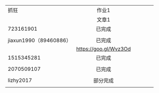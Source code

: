 |                      |                       |      |      |      |      |
| -------------------- | :-------------------: | ---- | ---- | ---- | ---- |
| 抓狂                   |          作业1          |      |      |      |      |
|                      |          文章1          |      |      |      |      |
| 723161901            |          已完成          |      |      |      |      |
|                      |                       |      |      |      |      |
| jiaxun1990（89460886） |          已完成          |      |      |      |      |
|                      | https://goo.gl/Wvz3Od |      |      |      |      |
| 1515345281           |          已完成          |      |      |      |      |
|                      |                       |      |      |      |      |
| 2070509107           |          已完成          |      |      |      |      |
|                      |                       |      |      |      |      |
| lizhy2017            |         部分完成          |      |      |      |      |
|                      |                       |      |      |      |      |

